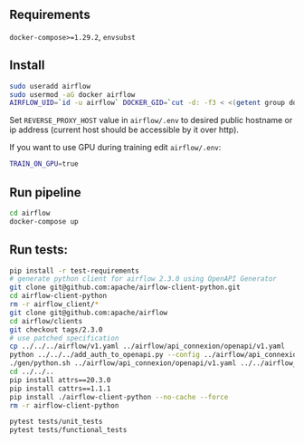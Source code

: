 ## Requirements

`docker-compose>=1.29.2`, `envsubst`

## Install

```bash
sudo useradd airflow
sudo usermod -aG docker airflow
AIRFLOW_UID=`id -u airflow` DOCKER_GID=`cut -d: -f3 < <(getent group docker)` envsubst < airflow/.env.template > airflow/.env
```

Set `REVERSE_PROXY_HOST` value in `airflow/.env` to desired public hostname or ip address
(current host should be accessible by it over http).  

If you want to use GPU during training edit `airflow/.env`:
```bash
TRAIN_ON_GPU=true
```

## Run pipeline

```bash
cd airflow
docker-compose up
```

## Run tests:
```bash
pip install -r test-requirements
# generate python client for airflow 2.3.0 using OpenAPI Generator
git clone git@github.com:apache/airflow-client-python.git
cd airflow-client-python
rm -r airflow_client/*
git clone git@github.com:apache/airflow
cd airflow/clients
git checkout tags/2.3.0
# use patched specification
cp ../../../airflow/v1.yaml ../airflow/api_connexion/openapi/v1.yaml
python ../../../add_auth_to_openapi.py --config ../airflow/api_connexion/openapi/v1.yaml --auth_options Basic
./gen/python.sh ../airflow/api_connexion/openapi/v1.yaml ../../airflow_client/
cd ../../..
pip install attrs==20.3.0
pip install cattrs==1.1.1
pip install ./airflow-client-python --no-cache --force
rm -r airflow-client-python

pytest tests/unit_tests
pytest tests/functional_tests
```